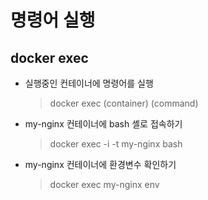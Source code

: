 # 명령어 실행

## docker exec
* 실행중인 컨테이너에 명령어를 실행
  > docker exec (container) (command)
* my-nginx 컨테이너에 bash 셸로 접속하기
  > docker exec -i -t my-nginx bash
* my-nginx 컨테이너에 환경변수 확인하기
  > docker exec my-nginx env
